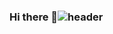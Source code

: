 ### Hi there 👋![header](https://capsule-render.vercel.app/api?type=Waving&text=wellcom&color=_hexcode&fontColor=ffffff&fontAlignY=35&fontSize=60&height=150)

<!--
**Jung-won-seok/Jung-won-seok** is a ✨ _special_ ✨ repository because its `README.md` (this file) appears on your GitHub profile.

Here are some ideas to get you started:

- 🔭 I’m currently working on ...
- 🌱 I’m currently learning ...
- 👯 I’m looking to collaborate on ...
- 🤔 I’m looking for help with ...
- 💬 Ask me about ...
- 📫 How to reach me: ...
- 😄 Pronouns: ...
- ⚡ Fun fact: ...
-->
